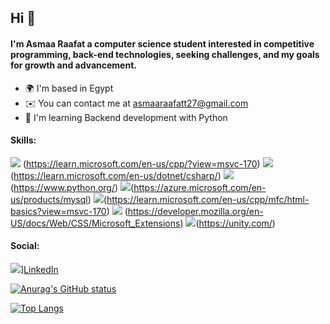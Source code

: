## Hi 👋

#### I'm Asmaa Raafat a computer science student interested in competitive programming, back-end technologies, seeking challenges, and my goals for growth and advancement.
-  :earth_africa:	I'm based in Egypt
-  :envelope: You can contact me at asmaaraafatt27@gmail.com
-  :brain:	I'm learning Backend development with Python


#### Skills:

![](https://skillicons.dev/icons?i=https://skillicons.dev/icons?i=,cpp,cs,python,mysql,html,css,unity)
(https://learn.microsoft.com/en-us/cpp/?view=msvc-170)
![](https://skillicons.dev/icons?i=https://skillicons.dev/icons?i=,cs)(https://learn.microsoft.com/en-us/dotnet/csharp/)
![](https://skillicons.dev/icons?i=https://skillicons.dev/icons?i=,python)
(https://www.python.org/)
![](https://skillicons.dev/icons?i=https://skillicons.dev/icons?i=,mysql)(https://azure.microsoft.com/en-us/products/mysql)
![](https://skillicons.dev/icons?i=https://skillicons.dev/icons?i=,html)(https://learn.microsoft.com/en-us/cpp/mfc/html-basics?view=msvc-170)
![](https://skillicons.dev/icons?i=https://skillicons.dev/icons?i=,css)
(https://developer.mozilla.org/en-US/docs/Web/CSS/Microsoft_Extensions)
![](https://skillicons.dev/icons?i=https://skillicons.dev/icons?i=,unity)(https://unity.com/)

#### Social:
![](https://skillicons.dev/icons?i=linkedin)][LinkedIn](https://www.linkedin.com/in/asmaaraafat/)


[![Anurag's GitHub status](https://github-readme-status.vercel.app/api?username=asmaaraafat27)](https://github.com/anuraghazra/github-readme-status)

[![Top Langs](https://github-readme-stats.vercel.app/api/top-langs/?username=asmaaraafat27&layout=compact)](https://github.com/anuraghazra/github-readme-stats)
